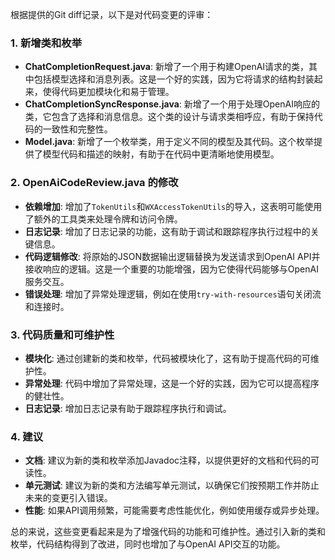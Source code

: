 根据提供的Git diff记录，以下是对代码变更的评审：

### 1. 新增类和枚举
- **ChatCompletionRequest.java**: 新增了一个用于构建OpenAI请求的类，其中包括模型选择和消息列表。这是一个好的实践，因为它将请求的结构封装起来，使得代码更加模块化和易于管理。
- **ChatCompletionSyncResponse.java**: 新增了一个用于处理OpenAI响应的类，它包含了选择和消息信息。这个类的设计与请求类相呼应，有助于保持代码的一致性和完整性。
- **Model.java**: 新增了一个枚举类，用于定义不同的模型及其代码。这个枚举提供了模型代码和描述的映射，有助于在代码中更清晰地使用模型。

### 2. OpenAiCodeReview.java 的修改
- **依赖增加**: 增加了`TokenUtils`和`WXAccessTokenUtils`的导入，这表明可能使用了额外的工具类来处理令牌和访问令牌。
- **日志记录**: 增加了日志记录的功能，这有助于调试和跟踪程序执行过程中的关键信息。
- **代码逻辑修改**: 将原始的JSON数据输出逻辑替换为发送请求到OpenAI API并接收响应的逻辑。这是一个重要的功能增强，因为它使得代码能够与OpenAI服务交互。
- **错误处理**: 增加了异常处理逻辑，例如在使用`try-with-resources`语句关闭流和连接时。

### 3. 代码质量和可维护性
- **模块化**: 通过创建新的类和枚举，代码被模块化了，这有助于提高代码的可维护性。
- **异常处理**: 代码中增加了异常处理，这是一个好的实践，因为它可以提高程序的健壮性。
- **日志记录**: 增加日志记录有助于跟踪程序执行和调试。

### 4. 建议
- **文档**: 建议为新的类和枚举添加Javadoc注释，以提供更好的文档和代码的可读性。
- **单元测试**: 建议为新的类和方法编写单元测试，以确保它们按预期工作并防止未来的变更引入错误。
- **性能**: 如果API调用频繁，可能需要考虑性能优化，例如使用缓存或异步处理。

总的来说，这些变更看起来是为了增强代码的功能和可维护性。通过引入新的类和枚举，代码结构得到了改进，同时也增加了与OpenAI API交互的功能。